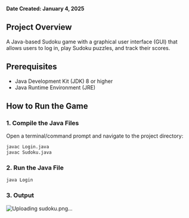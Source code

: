 **Date Created: January 4, 2025**

## Project Overview
A Java-based Sudoku game with a graphical user interface (GUI) that allows users to log in, play Sudoku puzzles, and track their scores.

## Prerequisites
- Java Development Kit (JDK) 8 or higher
- Java Runtime Environment (JRE)

## How to Run the Game

### 1. Compile the Java Files
Open a terminal/command prompt and navigate to the project directory:
````bash
javac Login.java
javac Sudoku.java
````
### 2. Run the Java File
```bash
java Login
```
### 3. Output
![Uploading sudoku.png…]()



